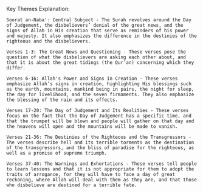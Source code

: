  Key Themes Explanation:

    Soorat an-Naba': Central Subject - The Surah revolves around the Day of Judgement, the disbelievers’ denial of the great news, and the signs of Allah in His creation that serve as reminders of his power and majesty. It also emphasizes the difference in the destinies of the righteous and the disbelievers.

    Verses 1-3: The Great News and Questioning - These verses pose the question of what the disbelievers are asking each other about, and that it is about the great tidings (the Qur’an) concerning which they differ.

    Verses 6-16: Allah's Power and Signs in Creation - These verses emphasize Allah’s signs in creation, highlighting His blessings such as the earth, mountains, mankind being in pairs, the night for sleep, the day for livelihood, and the seven firmaments. They also emphasize the blessing of the rain and its effects.

    Verses 17-20: The Day of Judgement and Its Realities - These verses focus on the fact that the Day of Judgement has a specific time, and that the trumpet will be blown and people will gather on that day and the heavens will open and the mountains will be made to vanish.

    Verses 21-36: The Destinies of the Righteous and the Transgressors - The verses describe hell and its terrible torments as the destination of the transgressors, and the bliss of paradise for the righteous, as well as a promise of supreme triumph.

    Verses 37-40: The Warnings and Exhortations - These verses tell people to learn lessons and that it is not appropriate for them to adopt the traits of arrogance, for they will have to face a day of great reckoning, where Allah will deal with them as they are, and that those who disbelieve are destined for a terrible fate.